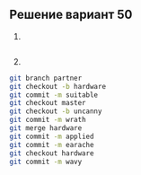 ## Решение вариант 50 
 1. 
```bash
``` 
2.
```bash
git branch partner
git checkout -b hardware
git commit -m suitable
git checkout master
git checkout -b uncanny
git commit -m wrath
git merge hardware
git commit -m applied
git commit -m earache
git checkout hardware
git commit -m wavy
```
